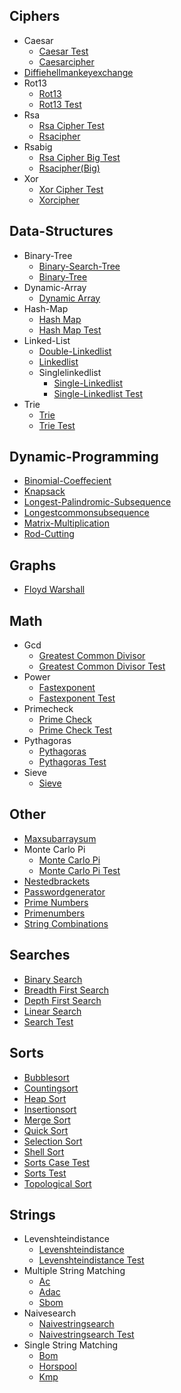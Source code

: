 
## Ciphers
  * Caesar
    * [Caesar Test](https://github.com/TheAlgorithms/Go/blob/master/ciphers/caesar/caesar_test.go)
    * [Caesarcipher](https://github.com/TheAlgorithms/Go/blob/master/ciphers/caesar/CaesarCipher.go)
  * [Diffiehellmankeyexchange](https://github.com/TheAlgorithms/Go/blob/master/ciphers/diffieHellmanKeyExchange.go)
  * Rot13
    * [Rot13](https://github.com/TheAlgorithms/Go/blob/master/ciphers/rot13/rot13.go)
    * [Rot13 Test](https://github.com/TheAlgorithms/Go/blob/master/ciphers/rot13/rot13_test.go)
  * Rsa
    * [Rsa Cipher Test](https://github.com/TheAlgorithms/Go/blob/master/ciphers/rsa/rsa_cipher_test.go)
    * [Rsacipher](https://github.com/TheAlgorithms/Go/blob/master/ciphers/rsa/RSAcipher.go)
  * Rsabig
    * [Rsa Cipher Big Test](https://github.com/TheAlgorithms/Go/blob/master/ciphers/rsaBig/rsa_cipher_big_test.go)
    * [Rsacipher(Big)](https://github.com/TheAlgorithms/Go/blob/master/ciphers/rsaBig/RSAcipher(Big).go)
  * Xor
    * [Xor Cipher Test](https://github.com/TheAlgorithms/Go/blob/master/ciphers/xor/xor_cipher_test.go)
    * [Xorcipher](https://github.com/TheAlgorithms/Go/blob/master/ciphers/xor/xorCipher.go)

## Data-Structures
  * Binary-Tree
    * [Binary-Search-Tree](https://github.com/TheAlgorithms/Go/blob/master/data-structures/binary-tree/binary-search-tree.go)
    * [Binary-Tree](https://github.com/TheAlgorithms/Go/blob/master/data-structures/binary-tree/binary-tree.go)
  * Dynamic-Array
    * [Dynamic Array](https://github.com/TheAlgorithms/Go/blob/master/data-structures/dynamic-array/dynamic_array.go)
  * Hash-Map
    * [Hash Map](https://github.com/TheAlgorithms/Go/blob/master/data-structures/hash-map/hash_map.go)
    * [Hash Map Test](https://github.com/TheAlgorithms/Go/blob/master/data-structures/hash-map/hash_map_test.go)
  * Linked-List
    * [Double-Linkedlist](https://github.com/TheAlgorithms/Go/blob/master/data-structures/linked-list/double-linkedlist.go)
    * [Linkedlist](https://github.com/TheAlgorithms/Go/blob/master/data-structures/linked-list/Linkedlist.go)
    * Singlelinkedlist
      * [Single-Linkedlist](https://github.com/TheAlgorithms/Go/blob/master/data-structures/linked-list/singlelinkedlist/single-linkedlist.go)
      * [Single-Linkedlist Test](https://github.com/TheAlgorithms/Go/blob/master/data-structures/linked-list/singlelinkedlist/single-linkedlist_test.go)
  * Trie
    * [Trie](https://github.com/TheAlgorithms/Go/blob/master/data-structures/trie/trie.go)
    * [Trie Test](https://github.com/TheAlgorithms/Go/blob/master/data-structures/trie/trie_test.go)

## Dynamic-Programming
  * [Binomial-Coeffecient](https://github.com/TheAlgorithms/Go/blob/master/dynamic-programming/binomial-coeffecient.go)
  * [Knapsack](https://github.com/TheAlgorithms/Go/blob/master/dynamic-programming/knapsack.go)
  * [Longest-Palindromic-Subsequence](https://github.com/TheAlgorithms/Go/blob/master/dynamic-programming/longest-palindromic-subsequence.go)
  * [Longestcommonsubsequence](https://github.com/TheAlgorithms/Go/blob/master/dynamic-programming/longestCommonSubsequence.go)
  * [Matrix-Multiplication](https://github.com/TheAlgorithms/Go/blob/master/dynamic-programming/matrix-multiplication.go)
  * [Rod-Cutting](https://github.com/TheAlgorithms/Go/blob/master/dynamic-programming/rod-cutting.go)

## Graphs
  * [Floyd Warshall](https://github.com/TheAlgorithms/Go/blob/master/graphs/floyd_warshall.go)

## Math
  * Gcd
    * [Greatest Common Divisor](https://github.com/TheAlgorithms/Go/blob/master/math/gcd/greatest_common_divisor.go)
    * [Greatest Common Divisor Test](https://github.com/TheAlgorithms/Go/blob/master/math/gcd/greatest_common_divisor_test.go)
  * Power
    * [Fastexponent](https://github.com/TheAlgorithms/Go/blob/master/math/power/fastExponent.go)
    * [Fastexponent Test](https://github.com/TheAlgorithms/Go/blob/master/math/power/fastExponent_test.go)
  * Primecheck
    * [Prime Check](https://github.com/TheAlgorithms/Go/blob/master/math/primecheck/prime_check.go)
    * [Prime Check Test](https://github.com/TheAlgorithms/Go/blob/master/math/primecheck/prime_check_test.go)
  * Pythagoras
    * [Pythagoras](https://github.com/TheAlgorithms/Go/blob/master/math/pythagoras/pythagoras.go)
    * [Pythagoras Test](https://github.com/TheAlgorithms/Go/blob/master/math/pythagoras/pythagoras_test.go)
  * Sieve
    * [Sieve](https://github.com/TheAlgorithms/Go/blob/master/math/sieve/Sieve.go)

## Other
  * [Maxsubarraysum](https://github.com/TheAlgorithms/Go/blob/master/other/maxSubarraySum.go)
  * Monte Carlo Pi
    * [Monte Carlo Pi](https://github.com/TheAlgorithms/Go/blob/master/other/monte_carlo_pi/monte_carlo_pi.go)
    * [Monte Carlo Pi Test](https://github.com/TheAlgorithms/Go/blob/master/other/monte_carlo_pi/monte_carlo_pi_test.go)
  * [Nestedbrackets](https://github.com/TheAlgorithms/Go/blob/master/other/NestedBrackets.go)
  * [Passwordgenerator](https://github.com/TheAlgorithms/Go/blob/master/other/PasswordGenerator.go)
  * [Prime Numbers](https://github.com/TheAlgorithms/Go/blob/master/other/prime_numbers.go)
  * [Primenumbers](https://github.com/TheAlgorithms/Go/blob/master/other/PrimeNumbers.go)
  * [String Combinations](https://github.com/TheAlgorithms/Go/blob/master/other/string_combinations.go)

## Searches
  * [Binary Search](https://github.com/TheAlgorithms/Go/blob/master/searches/binary_search.go)
  * [Breadth First Search](https://github.com/TheAlgorithms/Go/blob/master/searches/breadth_first_search.go)
  * [Depth First Search](https://github.com/TheAlgorithms/Go/blob/master/searches/depth_first_search.go)
  * [Linear Search](https://github.com/TheAlgorithms/Go/blob/master/searches/linear_search.go)
  * [Search Test](https://github.com/TheAlgorithms/Go/blob/master/searches/search_test.go)

## Sorts
  * [Bubblesort](https://github.com/TheAlgorithms/Go/blob/master/sorts/bubblesort.go)
  * [Countingsort](https://github.com/TheAlgorithms/Go/blob/master/sorts/countingsort.go)
  * [Heap Sort](https://github.com/TheAlgorithms/Go/blob/master/sorts/heap_sort.go)
  * [Insertionsort](https://github.com/TheAlgorithms/Go/blob/master/sorts/insertionsort.go)
  * [Merge Sort](https://github.com/TheAlgorithms/Go/blob/master/sorts/merge_sort.go)
  * [Quick Sort](https://github.com/TheAlgorithms/Go/blob/master/sorts/quick_sort.go)
  * [Selection Sort](https://github.com/TheAlgorithms/Go/blob/master/sorts/selection_sort.go)
  * [Shell Sort](https://github.com/TheAlgorithms/Go/blob/master/sorts/shell_sort.go)
  * [Sorts Case Test](https://github.com/TheAlgorithms/Go/blob/master/sorts/sorts_case_test.go)
  * [Sorts Test](https://github.com/TheAlgorithms/Go/blob/master/sorts/sorts_test.go)
  * [Topological Sort](https://github.com/TheAlgorithms/Go/blob/master/sorts/topological_sort.go)

## Strings
  * Levenshteindistance
    * [Levenshteindistance](https://github.com/TheAlgorithms/Go/blob/master/strings/levenshteindistance/levenshteinDistance.go)
    * [Levenshteindistance Test](https://github.com/TheAlgorithms/Go/blob/master/strings/levenshteindistance/levenshteinDistance_test.go)
  * Multiple String Matching
    * [Ac](https://github.com/TheAlgorithms/Go/blob/master/strings/multiple%20string%20matching/ac.go)
    * [Adac](https://github.com/TheAlgorithms/Go/blob/master/strings/multiple%20string%20matching/adac.go)
    * [Sbom](https://github.com/TheAlgorithms/Go/blob/master/strings/multiple%20string%20matching/sbom.go)
  * Naivesearch
    * [Naivestringsearch](https://github.com/TheAlgorithms/Go/blob/master/strings/naivesearch/naiveStringSearch.go)
    * [Naivestringsearch Test](https://github.com/TheAlgorithms/Go/blob/master/strings/naivesearch/naiveStringSearch_test.go)
  * Single String Matching
    * [Bom](https://github.com/TheAlgorithms/Go/blob/master/strings/single%20string%20matching/bom.go)
    * [Horspool](https://github.com/TheAlgorithms/Go/blob/master/strings/single%20string%20matching/horspool.go)
    * [Kmp](https://github.com/TheAlgorithms/Go/blob/master/strings/single%20string%20matching/kmp.go)
